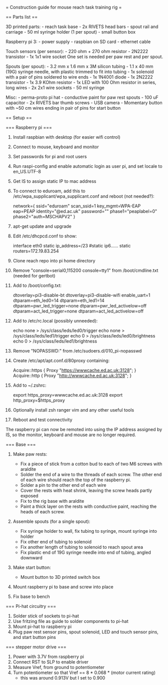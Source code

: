 = Construction guide for mouse reach task training rig =


== Parts list ==

3D printed parts:
    - reach task base
    - 2x RIVETS head bars
    - spout rail and carriage
    - 50 ml syringe holder (1 per spout)
    - small button box

Raspberry pi 3:
    - power supply
    - raspbian on SD card
    - ethernet cable

Touch sensors (per sensor):
    - 220 ohm + 270 ohm resistor
    - 2N2222 transistor
    - 1x 1x1 wire socket
One set is needed per paw rest and per spout.

Spouts (per spout):
    - 3.2 mm x 1.6 mm x 3M silicon tubing
    - 1.1 x 40 mm (19G) syringe needle, with plastic trimmed to fit into tubing
    - 1x solenoid with a pair of pins soldered to wire ends
    - 1x 1N4001 diode
    - 1x 2N2222 transistor
    - 1x 3.9 KOhm resistor
    - 1x LED with 100 Ohm resistor in series, long wires
    - 2x 2x1 wire sockets
    - 50 ml syringe

Misc:
    - perma-proto pi hat
    - conductive paint for paw rest spouts
    - 100 uF capacitor
    - 2x RIVETS bar thumb screws
    - USB camera
    - Momentary button with ~50 cm wires ending in pair of pins for start button


== Setup ==

=== Raspberry pi ===

1. Install raspbian with desktop (for easier wifi control)
2. Connect to mouse, keyboard and monitor
3. Set passwords for pi and root users
4. Run raspi-config and enable automatic login as user pi, and set locale to en\_US.UTF-8 
5. Get IS to assign static IP to mac address
6. To connect to eduroam, add this to /etc/wpa\_supplicant/wpa_supplicant.conf and reboot (not needed?):

    network={
	ssid="eduroam"
	scan\_ssid=1
	key\_mgmt=WPA-EAP
	eap=PEAP
	identity="<uun>@ed.ac.uk"
	password="<password>"
	phase1="peaplabel=0"
	phase2="auth=MSCHAPV2"
    }

7. apt-get update and upgrade
8. Edit /etc/dhcpcd.conf to show:

    interface eth0
    static ip\_address=<IP address assigned by IS>/23
    #static ip6......
    static routers=172.19.83.254

9. Clone reach repo into pi home directory
10. Remove "console=serial0,115200 console=tty1" from /boot/cmdline.txt (needed for gertbot)
11. Add to /boot/config.txt:

    dtoverlay=pi3-disable-bt
    dtoverlay=pi3-disable-wifi
    enable\_uart=1
    dtparam=eth_led0=14
    dtparam=eth_led1=14
    dtparam=pwr_led_trigger=none
    dtparam=pwr_led_activelow=off
    dtparam=act_led_trigger=none
    dtparam=act_led_activelow=off

12. Add to /etc/rc.local (possibly unneeded):

    echo none > /sys/class/leds/led0/trigger
    echo none > /sys/class/leds/led1/trigger
    echo 0 > /sys/class/leds/led0/brightness
    echo 0 > /sys/class/leds/led1/brightness

13. Remove "NOPASSWD:" from /etc/sudoers.d/010\_pi-nopasswd
14. Create /etc/apt/apt.conf.d/80proxy containing:

    Acquire::https {
	Proxy "https://wwwcache.ed.ac.uk:3128";
    }
    Acquire::http {
	Proxy "http://wwwcache.ed.ac.uk:3128";
    }

15. Add to ~/.zshrc:

    export https\_proxy=wwwcache.ed.ac.uk:3128
    export http\_proxy=$https_proxy

16. Optionally install zsh ranger vim and any other useful tools
17. Reboot and test connectivity

The raspberry pi can now be remoted into using the IP address assigned by IS, so the monitor, keyboard and mouse are no longer required.


=== Base ===

1. Make paw rests:
    - Fix a piece of stick from a cotton bud to each of two M6 screws with araldite
    - Solder the end of a wire to the threads of each screw. The other end of each wire should reach the top of the raspberry pi.
    - Solder a pin to the other end of each wire
    - Cover the rests with heat shrink, leaving the screw heads partly exposed 
    - Fix to the rig base with araldite
    - Paint a thick layer on the rests with conductive paint, reaching the heads of each screw.

2. Assemble spouts (for a single spout):
    - Fix syringe holder to wall, fix tubing to syringe, mount syringe into holder
    - Fix other end of tubing to solenoid
    - Fix another length of tubing to solenoid to reach spout area
    - Fix plastic end of 19G syringe needle into end of tubing, angled downward

3. Make start button:
    - Mount button to 3D printed switch box

4. Mount raspberry pi to base and screw into place
5. Fix base to bench


=== Pi-hat circuitry ===

1. Solder stick of sockets to pi-hat
2. Use fritzing file as guide to solder components to pi-hat
3. Mount pi-hat to raspberry pi
4. Plug paw rest sensor pins, spout solenoid, LED and touch sensor pins, and start button pins


=== stepper motor drive ===

1. Power with 3.7V from raspberry pi
2. Connect RST to SLP to enable driver
3. Measure Vref, from ground to potentiometer
4. Turn potentiometer so that Vref == 8 * 0.068 * (motor current rating)
    - this was around 0.913V but I set to 0.900
